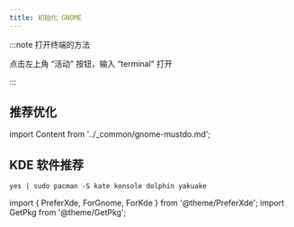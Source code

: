 ```yaml
---
title: 初始化 GNOME
---
```


:::note 打开终端的方法

点击左上角 “活动” 按钮，输入 “terminal” 打开

:::

## 推荐优化

import Content from '../_common/gnome-mustdo.md';

<Content />

## KDE 软件推荐

    yes | sudo pacman -S kate konsole dolphin yakuake

import {
PreferXde,
ForGnome,
ForKde
} from '@theme/PreferXde';
import GetPkg from '@theme/GetPkg';
